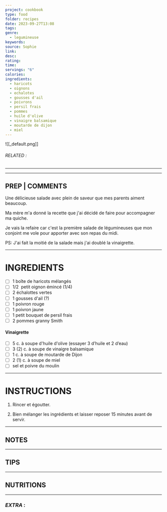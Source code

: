 ```yaml
---
project: cookbook
type: food
folder: recipes
date: 2023-09-27T13:08
tags: 
genre:
  - legumineuse
keywords: 
source: Sophie
link: 
desc: 
rating: 
time: 
servings: "6"
calories: 
ingredients:
  - haricots
  - oignons
  - echalotes
  - gousses d'ail
  - poivrons
  - persil frais
  - pommes
  - huile d'olive
  - vinaigre balsamique
  - moutarde de dijon
  - miel
---
```


![[_default.png]]
###### *RELATED* : 
---


---
## PREP | COMMENTS

Une délicieuse salade avec plein de saveur que mes parents aiment beaucoup. 

Ma mère m'a donné la recette que j'ai décidé de faire pour accompagner ma quiche.
  
Je vais la refaire car c'est la première salade de légumineuses que mon conjoint me vole pour apporter avec son repas du midi.
  
PS: J'ai fait la moitié de la salade mais j'ai doublé la vinaigrette.

---
# INGREDIENTS

- [ ] 1 boîte de haricots mélangés
- [ ] 1/2  petit oignon émincé (1/4)
- [ ] 2 échalottes vertes
- [ ] 1 gousses d'ail (?)
- [ ] 1 poivron rouge
- [ ] 1 poivron jaune
- [ ] 1 petit bouquet de persil frais
- [ ] 2 pommes granny Smith

#### **Vinaigrette**

- [ ] 5 c. à soupe d'huile d'olive (essayer 3 d’huile et 2 d’eau)
- [ ] 3 (2) c. à soupe de vinaigre balsamique
- [ ] 1 c. à soupe de moutarde de Dijon
- [ ] 2 (1) c. à soupe de miel
- [ ] sel et poivre du moulin

---
# INSTRUCTIONS

1. Rincer et égoutter.

2. Bien mélanger les ingrédients et laisser reposer 15 minutes avant de servir.

---
## NOTES



---
## TIPS



---
## NUTRITIONS



---
### *EXTRA* :



